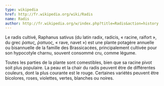 ```yaml
---
type: wikipedia
href: http://fr.wikipedia.org/wiki/Radis
name: Radis
author: http://fr.wikipedia.org/w/index.php?title=Radis&action=history
---
```

Le radis cultivé, Raphanus sativus (du latin radix, radicis, « racine, raifort », du grec ῥαπυς, ῥαπυος, « rave, navet ») est une plante potagère annuelle ou bisannuelle de la famille des Brassicacées, principalement cultivée pour son hypocotyle charnu, souvent consommé cru, comme légume.

Toutes les parties de la plante sont comestibles, bien que sa racine pivot soit plus populaire. La peau et la chair du radis peuvent être de différentes couleurs, dont la plus courante est le rouge. Certaines variétés peuvent être bicolores, roses, violettes, vertes, blanches ou noires.